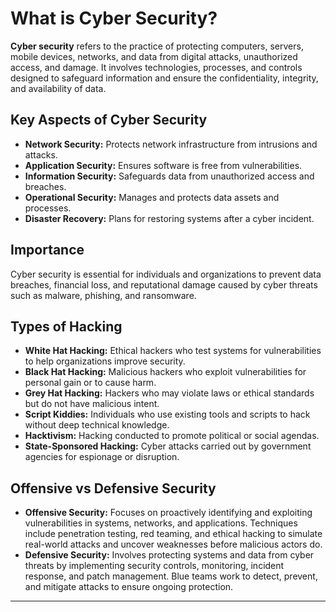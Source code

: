 # What is Cyber Security?

**Cyber security** refers to the practice of protecting computers, servers, mobile devices, networks, and data from digital attacks, unauthorized access, and damage. It involves technologies, processes, and controls designed to safeguard information and ensure the confidentiality, integrity, and availability of data.

## Key Aspects of Cyber Security

- **Network Security:** Protects network infrastructure from intrusions and attacks.
- **Application Security:** Ensures software is free from vulnerabilities.
- **Information Security:** Safeguards data from unauthorized access and breaches.
- **Operational Security:** Manages and protects data assets and processes.
- **Disaster Recovery:** Plans for restoring systems after a cyber incident.

## Importance

Cyber security is essential for individuals and organizations to prevent data breaches, financial loss, and reputational damage caused by cyber threats such as malware, phishing, and ransomware.

## Types of Hacking

- **White Hat Hacking:** Ethical hackers who test systems for vulnerabilities to help organizations improve security.
- **Black Hat Hacking:** Malicious hackers who exploit vulnerabilities for personal gain or to cause harm.
- **Grey Hat Hacking:** Hackers who may violate laws or ethical standards but do not have malicious intent.
- **Script Kiddies:** Individuals who use existing tools and scripts to hack without deep technical knowledge.
- **Hacktivism:** Hacking conducted to promote political or social agendas.
- **State-Sponsored Hacking:** Cyber attacks carried out by government agencies for espionage or disruption.

## Offensive vs Defensive Security

- **Offensive Security:** Focuses on proactively identifying and exploiting vulnerabilities in systems, networks, and applications. Techniques include penetration testing, red teaming, and ethical hacking to simulate real-world attacks and uncover weaknesses before malicious actors do.
- **Defensive Security:** Involves protecting systems and data from cyber threats by implementing security controls, monitoring, incident response, and patch management. Blue teams work to detect, prevent, and mitigate attacks to ensure ongoing protection.



---

